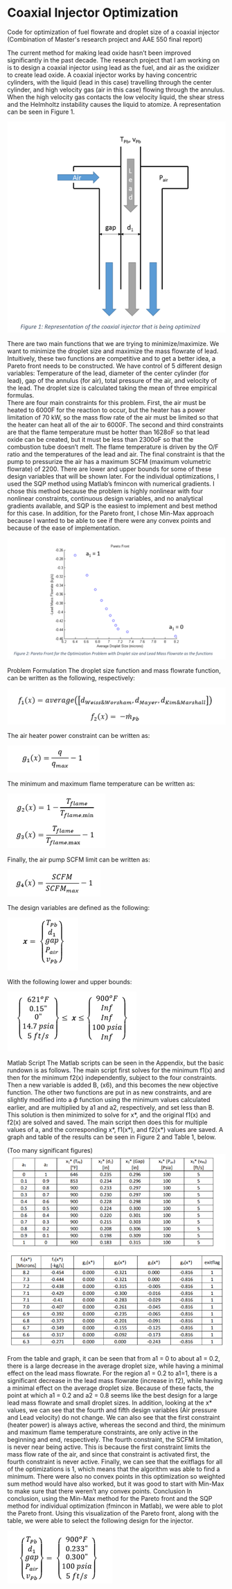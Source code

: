 # Coaxial Injector Optimization
Code for optimization of fuel flowrate and droplet size of a coaxial injector (Combination of Master's research project and AAE 550 final report)

The current method for making lead oxide hasn’t been improved significantly in the past decade.  The research project that I am working on is to design a coaxial injector using lead as the fuel, and air as the oxidizer to create lead oxide.  A coaxial injector works by having concentric cylinders, with the liquid (lead in this case) travelling through the center cylinder, and high velocity gas (air in this case) flowing through the annulus.  When the high velocity gas contacts the low velocity liquid, the shear stress and the Helmholtz instability causes the liquid to atomize. A representation can be seen in Figure 1. 
 
![Picture1](Pictures/Capture1.PNG)

There are two main functions that we are trying to minimize/maximize.  We want to minimize the droplet size and maximize the mass flowrate of lead.    Intuitively, these two functions are competitive and to get a better idea, a Pareto front needs to be constructed.  We have control of 5 different design variables: Temperature of the lead, diameter of the center cylinder (for lead), gap of the annulus (for air), total pressure of the air, and velocity of the lead.  The droplet size is calculated taking the mean of three empirical formulas.   
There are four main constraints for this problem.  First, the air must be heated to 6000F for the reaction to occur, but the heater has a power limitation of 70 kW, so the mass flow rate of the air must be limited so that the heater can heat all of the air to 6000F.  The second and third constraints are that the flame temperature must be hotter than 1628oF so that lead oxide can be created, but it must be less than 2300oF so that the combustion tube doesn’t melt.  The flame temperature is driven by the O/F ratio and the temperatures of the lead and air.  The final constraint is that the pump to pressurize the air has a maximum SCFM (maximum volumetric flowrate) of 2200.  There are lower and upper bounds for some of these design variables that will be shown later. 
For the individual optimizations, I used the SQP method using Matlab’s fmincon with numerical gradients.  I chose this method because the problem is highly nonlinear with four nonlinear constraints, continuous design variables, and no analytical gradients available, and SQP is the easiest to implement and best method for this case.  In addition, for the Pareto front, I chose Min-Max approach because I wanted to be able to see if there were any convex points and because of the ease of implementation. 

![Picture2](Pictures/Capture2.PNG)


Problem Formulation 
The droplet size function and mass flowrate function, can be written as the following, respectively: 

![Equation1](Pictures/Eq1.PNG)

The air heater power constraint can be written as: 

![Equation2](Pictures/Eq2.PNG)

The minimum and maximum flame temperature can be written as: 

![Equation3](Pictures/Eq3.PNG)

Finally, the air pump SCFM limit can be written as:

![Equation4](Pictures/Eq4.PNG)

The design variables are defined as the following: 

![Equation5](Pictures/Eq5.PNG)

With the following lower and upper bounds: 

![Equation6](Pictures/Eq6.PNG)

Matlab Script 
The Matlab scripts can be seen in the Appendix, but the basic rundown is as follows.  The main script first solves for the minimum f1(x) and then for the minimum f2(x) independently, subject to the four constraints.  Then a new variable is added Β, (x6), and this becomes the new objective function.  The other two functions are put in as new constraints, and are slightly modified into a 𝜙 function using the minimum values calculated earlier, and are multiplied by a1 and a2, respectively, and set less than Β.  This solution is then minimized to solve for x*, and the original f1(x) and f2(x) are solved and saved.  The main script then does this for multiple values of a, and the corresponding x*, f1(x*), and f2(x*) values are saved.  A graph and table of the results can be seen in Figure 2 and Table 1, below. 


(Too many significant figures)
![Picture3](Pictures/Capture3.PNG)
![Picture4](Pictures/Capture4.PNG)


From the table and graph, it can be seen that from a1 = 0 to about a1 = 0.2, there is a large decrease in the average droplet size, while having a minimal effect on the lead mass flowrate.  For the region a1 = 0.2 to a1=1, there is a significant decrease in the lead mass flowrate (increase in f2), while having a minimal effect on the average droplet size.  Because of these facts, the point at which a1 = 0.2 and a2 = 0.8 seems like the best design for a large lead mass flowrate and small droplet sizes. 
In addition, looking at the x* values, we can see that the fourth and fifth design variables (Air pressure and Lead velocity) do not change.  We can also see that the first constraint (heater power) is always active, whereas the second and third, the minimum and maximum flame temperature constraints, are only active in the beginning and end, respectively.  The fourth constraint, the SCFM limitation, is never near being active.  This is because the first constraint limits the mass flow rate of the air, and since that constraint is activated first, the fourth constraint is never active. 
Finally, we can see that the exitflags for all of the optimizations is 1, which means that the algorithm was able to find a minimum.  There were also no convex points in this optimization so weighted sum method would have also worked, but it was good to start with Min-Max to make sure that there weren’t any convex points. 
Conclusion 
In conclusion, using the Min-Max method for the Pareto front and the SQP method for individual optimization (fmincon in Matlab), we were able to plot the Pareto front.  Using this visualization of the Pareto front, along with the table, we were able to select the following design for the injector.  

 ![Picture5](Pictures/Capture5.PNG)
